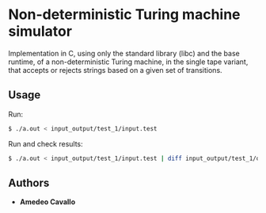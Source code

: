 # Non-deterministic Turing machine simulator

Implementation in C, using only the standard library (libc) and the base runtime, of a non-deterministic Turing machine, in the single tape variant, that accepts or rejects strings based on a given set of transitions.

## Usage

Run:
```sh
$ ./a.out < input_output/test_1/input.test
```

Run and check results:
```sh
$ ./a.out < input_output/test_1/input.test | diff input_output/test_1/output.test -
```

## Authors

* **Amedeo Cavallo**
